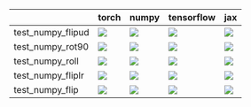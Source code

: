 |                   | torch                                                                                                                                                                                  | numpy                                                                                                                                                                                  | tensorflow                                                                                                                                                                             | jax                                                                                                                                                                                    |
|:------------------|:---------------------------------------------------------------------------------------------------------------------------------------------------------------------------------------|:---------------------------------------------------------------------------------------------------------------------------------------------------------------------------------------|:---------------------------------------------------------------------------------------------------------------------------------------------------------------------------------------|:---------------------------------------------------------------------------------------------------------------------------------------------------------------------------------------|
| test_numpy_flipud | <a href="https://github.com/unifyai/ivy/actions/runs/3924549296/jobs/6708877461" rel="noopener noreferrer" target="_blank"><img src=https://img.shields.io/badge/-success-success></a> | <a href="null" rel="noopener noreferrer" target="_blank"><img src=https://img.shields.io/badge/-success-success></a>                                                                   | <a href="https://github.com/unifyai/ivy/actions/runs/3924549296/jobs/6708877461" rel="noopener noreferrer" target="_blank"><img src=https://img.shields.io/badge/-success-success></a> | <a href="https://github.com/unifyai/ivy/actions/runs/3924549296/jobs/6708877461" rel="noopener noreferrer" target="_blank"><img src=https://img.shields.io/badge/-success-success></a> |
| test_numpy_rot90  | <a href="https://github.com/unifyai/ivy/actions/runs/3924549296/jobs/6708877461" rel="noopener noreferrer" target="_blank"><img src=https://img.shields.io/badge/-success-success></a> | <a href="https://github.com/unifyai/ivy/actions/runs/3924549296/jobs/6708877461" rel="noopener noreferrer" target="_blank"><img src=https://img.shields.io/badge/-success-success></a> | <a href="https://github.com/unifyai/ivy/actions/runs/3924549296/jobs/6708877461" rel="noopener noreferrer" target="_blank"><img src=https://img.shields.io/badge/-success-success></a> | <a href="https://github.com/unifyai/ivy/actions/runs/3924549296/jobs/6708877461" rel="noopener noreferrer" target="_blank"><img src=https://img.shields.io/badge/-success-success></a> |
| test_numpy_roll   | <a href="https://github.com/unifyai/ivy/actions/runs/3924549296/jobs/6708877461" rel="noopener noreferrer" target="_blank"><img src=https://img.shields.io/badge/-success-success></a> | <a href="https://github.com/unifyai/ivy/actions/runs/3924549296/jobs/6708877461" rel="noopener noreferrer" target="_blank"><img src=https://img.shields.io/badge/-success-success></a> | <a href="https://github.com/unifyai/ivy/actions/runs/3924549296/jobs/6708877461" rel="noopener noreferrer" target="_blank"><img src=https://img.shields.io/badge/-success-success></a> | <a href="https://github.com/unifyai/ivy/actions/runs/3924549296/jobs/6708877461" rel="noopener noreferrer" target="_blank"><img src=https://img.shields.io/badge/-success-success></a> |
| test_numpy_fliplr | <a href="https://github.com/unifyai/ivy/actions/runs/3941620207/jobs/6744283090" rel="noopener noreferrer" target="_blank"><img src=https://img.shields.io/badge/-success-success></a> | <a href="https://github.com/unifyai/ivy/actions/runs/3924549296/jobs/6708877461" rel="noopener noreferrer" target="_blank"><img src=https://img.shields.io/badge/-success-success></a> | <a href="https://github.com/unifyai/ivy/actions/runs/3924549296/jobs/6708877461" rel="noopener noreferrer" target="_blank"><img src=https://img.shields.io/badge/-success-success></a> | <a href="https://github.com/unifyai/ivy/actions/runs/3924549296/jobs/6708877461" rel="noopener noreferrer" target="_blank"><img src=https://img.shields.io/badge/-success-success></a> |
| test_numpy_flip   | <a href="https://github.com/unifyai/ivy/actions/runs/3924549296/jobs/6708877461" rel="noopener noreferrer" target="_blank"><img src=https://img.shields.io/badge/-success-success></a> | <a href="https://github.com/unifyai/ivy/actions/runs/3924549296/jobs/6708877461" rel="noopener noreferrer" target="_blank"><img src=https://img.shields.io/badge/-success-success></a> | <a href="https://github.com/unifyai/ivy/actions/runs/3924549296/jobs/6708877461" rel="noopener noreferrer" target="_blank"><img src=https://img.shields.io/badge/-success-success></a> | <a href="https://github.com/unifyai/ivy/actions/runs/3924549296/jobs/6708877461" rel="noopener noreferrer" target="_blank"><img src=https://img.shields.io/badge/-success-success></a> |